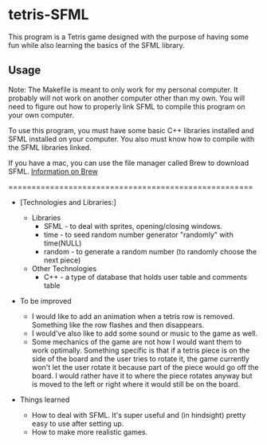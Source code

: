 # tetris-SFML

This program is a Tetris game designed with the purpose of having some fun 
while also learning the basics of the SFML library.

## Usage

Note: The Makefile is meant to only work for my personal computer. It probably
will not work on another computer other than my own. You will need to figure
out how to properly link SFML to compile this program on your own computer.

To use this program, you must have some basic C++ libraries installed and 
SFML installed on your computer. You also must know how to compile with the
SFML libraries linked.

If you have a mac, you can use the file manager called Brew to download SFML.
[Information on Brew](https://brew.sh)

=====================================================

* [Technologies and Libraries:]
  * Libraries
    * SFML - to deal with sprites, opening/closing windows.
    * time - to seed random number generator "randomly" with time(NULL)
    * random - to generate a random number (to randomly choose the next piece)
  * Other Technologies
    * C++ - a type of database that holds user table and comments table
    
* To be improved
  * I would like to add an animation when a tetris row is removed. Something
    like the row flashes and then disappears.
  * I would've also like to add some sound or music to the game as well.
  * Some mechanics of the game are not how I would want them to work optimally.
    Something specific is that if a tetris piece is on the side of the board
    and the user tries to rotate it, the game currently won't let the user 
    rotate it because part of the piece would go off the board. I would rather
    have it to where the piece rotates anyway but is moved to the left or right
    where it would still be on the board.
    
* Things learned
  * How to deal with SFML. It's super useful and (in hindsight) pretty easy
    to use after setting up.
  * How to make more realistic games.
